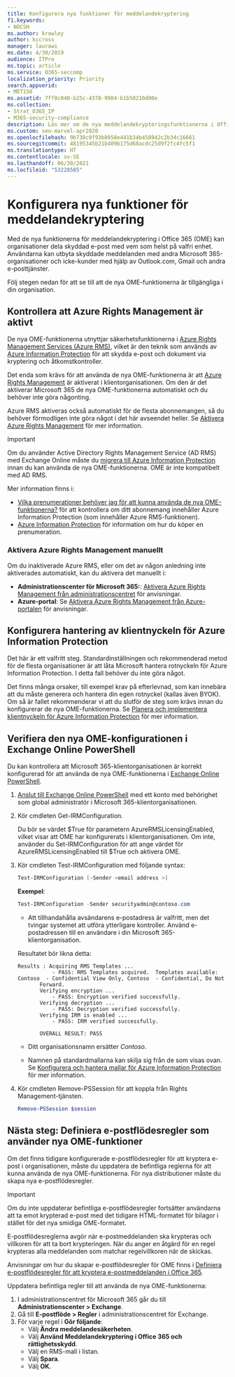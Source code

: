 ```yaml
---
title: Konfigurera nya funktioner för meddelandekryptering
f1.keywords:
- NOCSH
ms.author: krowley
author: kccross
manager: laurawi
ms.date: 4/30/2019
audience: ITPro
ms.topic: article
ms.service: O365-seccomp
localization_priority: Priority
search.appverid:
- MET150
ms.assetid: 7ff0c040-b25c-4378-9904-b1b50210d00e
ms.collection:
- Strat_O365_IP
- M365-security-compliance
description: Läs mer om de nya meddelandekrypteringsfunktionerna i Office 365 som skyddar e-postkommunikationen med personer inom och utanför organisationen.
ms.custom: seo-marvel-apr2020
ms.openlocfilehash: 9b738c0f93b8958e441b34b458942c2b34c16661
ms.sourcegitcommit: 48195345b21b409b175d68acdc25d9f2fc4fc5f1
ms.translationtype: HT
ms.contentlocale: sv-SE
ms.lasthandoff: 06/30/2021
ms.locfileid: "53228585"
---
```

# <a name="set-up-new-message-encryption-capabilities"></a>Konfigurera nya funktioner för meddelandekryptering

Med de nya funktionerna för meddelandekryptering i Office 365 (OME) kan organisationer dela skyddad e-post med vem som helst på valfri enhet. Användarna kan utbyta skyddade meddelanden med andra Microsoft 365-organisationer och icke-kunder med hjälp av Outlook.com, Gmail och andra e-posttjänster.

Följ stegen nedan för att se till att de nya OME-funktionerna är tillgängliga i din organisation.

## <a name="verify-that-azure-rights-management-is-active"></a>Kontrollera att Azure Rights Management är aktivt

De nya OME-funktionerna utnyttjar säkerhetsfunktionerna i [Azure Rights Management Services (Azure RMS)](/azure/information-protection/what-is-information-protection), vilket är den teknik som används av [Azure Information Protection](/azure/information-protection/what-is-azure-rms) för att skydda e-post och dokument via kryptering och åtkomstkontroller.

Det enda som krävs för att använda de nya OME-funktionerna är att [Azure Rights Management](/azure/information-protection/what-is-azure-rms) är aktiverat i klientorganisationen. Om den är det aktiverar Microsoft 365 de nya OME-funktionerna automatiskt och du behöver inte göra någonting.

Azure RMS aktiveras också automatiskt för de flesta abonnemangen, så du behöver förmodligen inte göra något i det här avseendet heller. Se [Aktivera Azure Rights Management](/azure/information-protection/activate-service) för mer information.

> [!IMPORTANT]
> Om du använder Active Directory Rights Management Service (AD RMS) med Exchange Online måste du [migrera till Azure Information Protection](/azure/information-protection/migrate-from-ad-rms-to-azure-rms) innan du kan använda de nya OME-funktionerna. OME är inte kompatibelt med AD RMS.

Mer information finns i:

- [Vilka prenumerationer behöver jag för att kunna använda de nya OME-funktionerna?](ome-faq.yml#what-subscriptions-do-i-need-to-use-the-new-ome-capabilities-) för att kontrollera om ditt abonnemang innehåller Azure Information Protection (som innehåller Azure RMS-funktionen).
- [Azure Information Protection](https://azure.microsoft.com/services/information-protection/) för information om hur du köper en prenumeration.

### <a name="manually-activating-azure-rights-management"></a>Aktivera Azure Rights Management manuellt

Om du inaktiverade Azure RMS, eller om det av någon anledning inte aktiverades automatiskt, kan du aktivera det manuellt i:

- **Administrationscenter för Microsoft 365:**: [Aktivera Azure Rights Management från administrationscentret](/azure/information-protection/activate-office365) för anvisningar.
- **Azure-portal**: Se [Aktivera Azure Rights Management från Azure-portalen](/azure/information-protection/activate-azure) för anvisningar.

## <a name="configure-management-of-your-azure-information-protection-tenant-key"></a>Konfigurera hantering av klientnyckeln för Azure Information Protection

Det här är ett valfritt steg. Standardinställningen och rekommenderad metod för de flesta organisationer är att låta Microsoft hantera rotnyckeln för Azure Information Protection. I detta fall behöver du inte göra något.

Det finns många orsaker, till exempel krav på efterlevnad, som kan innebära att du måste generera och hantera din egen rotnyckel (kallas även BYOK). Om så är fallet rekommenderar vi att du slutför de steg som krävs innan du konfigurerar de nya OME-funktionerna. Se [Planera och implementera klientnyckeln för Azure Information Protection](/information-protection/plan-design/plan-implement-tenant-key) för mer information.

## <a name="verify-new-ome-configuration-in-exchange-online-powershell"></a>Verifiera den nya OME-konfigurationen i Exchange Online PowerShell

Du kan kontrollera att Microsoft 365-klientorganisationen är korrekt konfigurerad för att använda de nya OME-funktionerna i [Exchange Online PowerShell](/powershell/exchange/exchange-online-powershell).

1. [Anslut till Exchange Online PowerShell](/powershell/exchange/connect-to-exchange-online-powershell) med ett konto med behörighet som global administratör i Microsoft 365-klientorganisationen.

2. Kör cmdleten Get-IRMConfiguration.

     Du bör se värdet $True för parametern AzureRMSLicensingEnabled, vilket visar att OME har konfigurerats i klientorganisationen. Om inte, använder du Set-IRMConfiguration för att ange värdet för AzureRMSLicensingEnabled till $True och aktivera OME.

3. Kör cmdleten Test-IRMConfiguration med följande syntax:

     ```powershell
     Test-IRMConfiguration [-Sender <email address >]
     ```

   **Exempel**:

     ```powershell
     Test-IRMConfiguration -Sender securityadmin@contoso.com
     ```

     - Att tillhandahålla avsändarens e-postadress är valfritt, men det tvingar systemet att utföra ytterligare kontroller. Använd e-postadressen till en användare i din Microsoft 365-klientorganisation.

     Resultatet bör likna detta:

     ```text
     Results : Acquiring RMS Templates ...
                - PASS: RMS Templates acquired.  Templates available: Contoso  - Confidential View Only, Contoso  - Confidential, Do Not
            Forward.
            Verifying encryption ...
                - PASS: Encryption verified successfully.
            Verifying decryption ...
                - PASS: Decryption verified successfully.
            Verifying IRM is enabled ...
                - PASS: IRM verified successfully.

            OVERALL RESULT: PASS
     ```

   - Ditt organisationsnamn ersätter *Contoso*.

   - Namnen på standardmallarna kan skilja sig från de som visas ovan. Se [Konfigurera och hantera mallar för Azure Information Protection](/azure/information-protection/configure-policy-templates) för mer information.

4. Kör cmdleten Remove-PSSession för att koppla från Rights Management-tjänsten.

     ```powershell
     Remove-PSSession $session
     ```

## <a name="next-steps-define-mail-flow-rules-to-use-new-ome-capabilities"></a>Nästa steg: Definiera e-postflödesregler som använder nya OME-funktioner

Om det finns tidigare konfigurerade e-postflödesregler för att kryptera e-post i organisationen, måste du uppdatera de befintliga reglerna för att kunna använda de nya OME-funktionerna. För nya distributioner måste du skapa nya e-postflödesregler.

> [!IMPORTANT]
> Om du inte uppdaterar befintliga e-postflödesregler fortsätter användarna att ta emot krypterad e-post med det tidigare HTML-formatet för bilagor i stället för det nya smidiga OME-formatet.

E-postflödesreglerna avgör när e-postmeddelanden ska krypteras och villkoren för att ta bort krypteringen. När du anger en åtgärd för en regel krypteras alla meddelanden som matchar regelvillkoren när de skickas.

Anvisningar om hur du skapar e-postflödesregler för OME finns i [Definiera e-postflödesregler för att kryptera e-postmeddelanden i Office 365](define-mail-flow-rules-to-encrypt-email.md).

Uppdatera befintliga regler till att använda de nya OME-funktionerna:

1. I administrationscentret för Microsoft 365 går du till **Administrationscenter > Exchange**.
2. Gå till **E-postflöde > Regler** i administrationscentret för Exchange.
3. För varje regel i **Gör följande**:
    - Välj **Ändra meddelandesäkerheten**.
    - Välj **Använd Meddelandekryptering i Office 365 och rättighetsskydd**.
    - Välj en RMS-mall i listan.
    - Välj **Spara**.
    - Välj **OK**.
